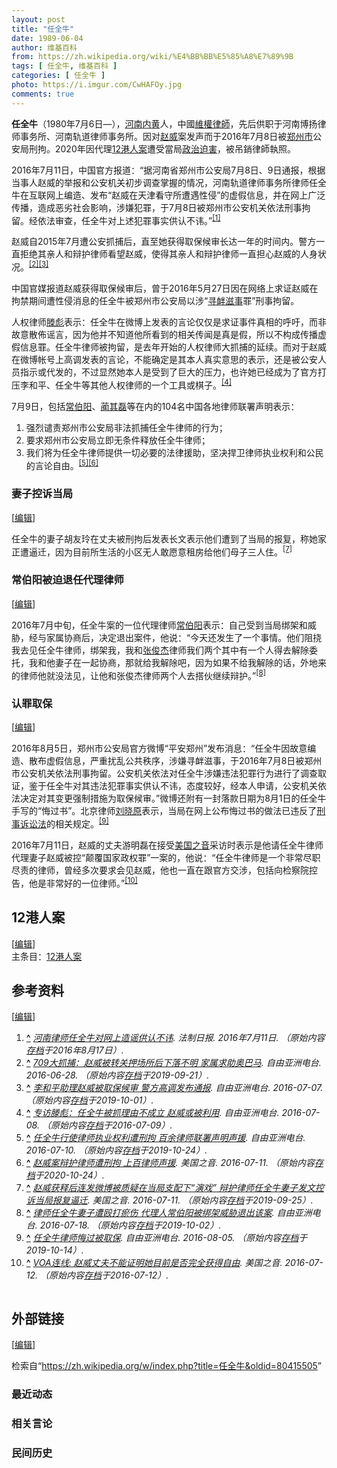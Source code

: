 ```yaml
---
layout: post
title: "任全牛"
date: 1989-06-04
author: 维基百科
from: https://zh.wikipedia.org/wiki/%E4%BB%BB%E5%85%A8%E7%89%9B
tags: [ 任全牛, 维基百科 ]
categories: [ 任全牛 ]
photo: https://i.imgur.com/CwHAFOy.jpg
comments: true
---
```

<div class="mw-content-ltr mw-parser-output" lang="zh" dir="ltr"><p><b>任全牛</b>（1980年7月6日<span class="useeditintro" title="Template:BLP editintro">—</span>），<a href="/wiki/%E6%B2%B3%E5%8D%97" class="mw-redirect" title="河南">河南</a><a href="/wiki/%E5%86%85%E9%BB%84" class="mw-redirect" title="内黄">内黄</a>人，中國<a href="/wiki/%E7%B6%AD%E6%AC%8A%E5%BE%8B%E5%B8%AB" class="mw-redirect" title="維權律師">維權律師</a>，先后供职于河南博扬律师事务所、河南轨道律师事务所。因对<a href="/wiki/%E8%B6%99%E5%A8%81" title="趙威">赵威</a>案发声而于2016年7月8日被<a href="/wiki/%E9%83%91%E5%B7%9E%E5%B8%82" title="郑州市">郑州市</a>公安局刑拘。2020年因代理<a href="/wiki/12%E6%B8%AF%E4%BA%BA%E6%A1%88" title="12港人案">12港人案</a>遭受當局<a href="/wiki/%E6%94%BF%E6%B2%BB%E8%BF%AB%E5%AE%B3" title="政治迫害">政治迫害</a>，被吊銷律師執照。
</p>
<meta property="mw:PageProp/toc">
<div class="mw-heading mw-heading2"></div>
<p>2016年7月11日，中国官方报道：“据河南省郑州市公安局7月8日、9日通报，根据当事人赵威的举报和公安机关初步调查掌握的情况，河南轨道律师事务所律师任全牛在互联网上编造、发布“赵威在天津看守所遭遇性侵”的虚假信息，并在网上广泛传播，造成恶劣社会影响，涉嫌犯罪，于7月8日被郑州市公安机关依法刑事拘留。经依法审查，任全牛对上述犯罪事实供认不讳。”<sup id="cite_ref-1" class="reference"><a href="#cite_note-1">[1]</a></sup>
</p><p>赵威自2015年7月遭公安抓捕后，直至她获得取保候审长达一年的时间内。警方一直拒绝其亲人和辩护律师看望赵威，使得其亲人和辩护律师一直担心赵威的人身状况。<sup id="cite_ref-2" class="reference"><a href="#cite_note-2">[2]</a></sup><sup id="cite_ref-3" class="reference"><a href="#cite_note-3">[3]</a></sup>
</p><p>中国官媒报道赵威获得取保候审后，曾于2016年5月27日因在网络上求证赵威在拘禁期间遭性侵消息的任全牛被郑州市公安局以涉“<a href="/wiki/%E5%AF%BB%E8%A1%85%E6%BB%8B%E4%BA%8B" class="mw-redirect" title="寻衅滋事">寻衅滋事</a>罪”刑事拘留。
</p><p>人权律师<a href="/wiki/%E6%BB%95%E5%BD%AA" title="滕彪">滕彪</a>表示：任全牛在微博上发表的言论仅仅是求证事件真相的呼吁，而非故意散佈谣言，因为他并不知道他所看到的相关传闻是真是假，所以不构成传播虚假信息罪。任全牛律师被拘留，是去年开始的人权律师大抓捕的延续。而对于赵威在微博帐号上高调发表的言论，不能确定是其本人真实意思的表示，还是被公安人员指示或代发的，不过显然她本人是受到了巨大的压力，也许她已经成为了官方打压李和平、任全牛等其他人权律师的一个工具或棋子。<sup id="cite_ref-4" class="reference"><a href="#cite_note-4">[4]</a></sup>
</p><p>7月9日，包括<a href="/wiki/%E5%B8%B8%E4%BC%AF%E9%98%B3" title="常伯阳">常伯阳</a>、<a href="/w/index.php?title=%E8%94%BA%E5%85%B6%E7%A3%8A&amp;action=edit&amp;redlink=1" class="new" title="蔺其磊（页面不存在）">蔺其磊</a>等在内的104名中国各地律师联署声明表示：	
</p>
<ol><li>强烈谴责郑州市公安局非法抓捕任全牛律师的行为；</li>
<li>要求郑州市公安局立即无条件释放任全牛律师；</li>
<li>我们将为任全牛律师提供一切必要的法律援助，坚决捍卫律师执业权利和公民的言论自由。<sup id="cite_ref-5" class="reference"><a href="#cite_note-5">[5]</a></sup><sup id="cite_ref-6" class="reference"><a href="#cite_note-6">[6]</a></sup></li></ol>
<div class="mw-heading mw-heading3"><h3 id="妻子控诉当局"><span id=".E5.A6.BB.E5.AD.90.E6.8E.A7.E8.AF.89.E5.BD.93.E5.B1.80"></span>妻子控诉当局</h3><span class="mw-editsection"><span class="mw-editsection-bracket">[</span><a href="/w/index.php?title=%E4%BB%BB%E5%85%A8%E7%89%9B&amp;action=edit&amp;section=2" title="编辑章节：妻子控诉当局"><span>编辑</span></a><span class="mw-editsection-bracket">]</span></span></div>
<p>任全牛的妻子胡友玲在丈夫被刑拘后发表长文表示他们遭到了当局的报复，称她家正遭逼迁，因为目前所生活的小区无人敢愿意租房给他们母子三人住。<sup id="cite_ref-7" class="reference"><a href="#cite_note-7">[7]</a></sup>
</p>
<div class="mw-heading mw-heading3"><h3 id="常伯阳被迫退任代理律师"><span id=".E5.B8.B8.E4.BC.AF.E9.98.B3.E8.A2.AB.E8.BF.AB.E9.80.80.E4.BB.BB.E4.BB.A3.E7.90.86.E5.BE.8B.E5.B8.88"></span>常伯阳被迫退任代理律师</h3><span class="mw-editsection"><span class="mw-editsection-bracket">[</span><a href="/w/index.php?title=%E4%BB%BB%E5%85%A8%E7%89%9B&amp;action=edit&amp;section=3" title="编辑章节：常伯阳被迫退任代理律师"><span>编辑</span></a><span class="mw-editsection-bracket">]</span></span></div>
<p>2016年7月中旬，任全牛案的一位代理律师<a href="/wiki/%E5%B8%B8%E4%BC%AF%E9%98%B3" title="常伯阳">常伯阳</a>表示：自己受到当局绑架和威胁，经与家属协商后，决定退出案件，他说：“今天还发生了一个事情。他们阻挠我去见任全牛律师，绑架我，我和<a href="/w/index.php?title=%E5%BC%A0%E4%BF%8A%E6%9D%B0&amp;action=edit&amp;redlink=1" class="new" title="张俊杰（页面不存在）">张俊杰</a>律师我们两个其中有一个人得去解除委托，我和他妻子在一起协商，那就给我解除吧，因为如果不给我解除的话，外地来的律师他就没法见，让他和张俊杰律师两个人去搭伙继续辩护。”<sup id="cite_ref-8" class="reference"><a href="#cite_note-8">[8]</a></sup>
</p>
<div class="mw-heading mw-heading3"><h3 id="认罪取保"><span id=".E8.AE.A4.E7.BD.AA.E5.8F.96.E4.BF.9D"></span>认罪取保</h3><span class="mw-editsection"><span class="mw-editsection-bracket">[</span><a href="/w/index.php?title=%E4%BB%BB%E5%85%A8%E7%89%9B&amp;action=edit&amp;section=4" title="编辑章节：认罪取保"><span>编辑</span></a><span class="mw-editsection-bracket">]</span></span></div>
<p>2016年8月5日，郑州市公安局官方微博“平安郑州”发布消息：“任全牛因故意编造、散布虚假信息，严重扰乱公共秩序，涉嫌寻衅滋事，于2016年7月8日被郑州市公安机关依法刑事拘留。公安机关依法对任全牛涉嫌违法犯罪行为进行了调查取证，鉴于任全牛对其违法犯罪事实供认不讳，态度较好，经本人申请，公安机关依法决定对其变更强制措施为取保候审。”微博还附有一封落款日期为8月1日的任全牛手写的“悔过书”。北京律师<a href="/wiki/%E5%88%98%E6%99%93%E5%8E%9F" title="刘晓原">刘晓原</a>表示，当局在网上公布悔过书的做法已违反了<a href="/wiki/%E5%88%91%E4%BA%8B%E8%A8%B4%E8%A8%9F%E6%B3%95" class="mw-redirect" title="刑事訴訟法">刑事诉讼法</a>的相关规定。<sup id="cite_ref-9" class="reference"><a href="#cite_note-9">[9]</a></sup>
</p><p>2016年7月11日，赵威的丈夫游明磊在接受<a href="/wiki/%E7%BE%8E%E5%9B%BD%E4%B9%8B%E9%9F%B3" title="美国之音">美国之音</a>采访时表示是他请任全牛律师代理妻子赵威被控“颠覆国家政权罪”一案的，他说：“任全牛律师是一个非常尽职尽责的律师，曾经多次要求会见赵威，他也一直在跟官方交涉，包括向检察院控告，他是非常好的一位律师。”<sup id="cite_ref-自由_10-0" class="reference"><a href="#cite_note-自由-10">[10]</a></sup>
</p>
<div class="mw-heading mw-heading2"><h2 id="12港人案"><span id="12.E6.B8.AF.E4.BA.BA.E6.A1.88"></span>12港人案</h2><span class="mw-editsection"><span class="mw-editsection-bracket">[</span><a href="/w/index.php?title=%E4%BB%BB%E5%85%A8%E7%89%9B&amp;action=edit&amp;section=5" title="编辑章节：12港人案"><span>编辑</span></a><span class="mw-editsection-bracket">]</span></span></div>
<div role="note" class="hatnote navigation-not-searchable">主条目：<a href="/wiki/12%E6%B8%AF%E4%BA%BA%E6%A1%88" title="12港人案">12港人案</a></div>
<div class="mw-heading mw-heading2"><h2 id="参考资料"><span id=".E5.8F.82.E8.80.83.E8.B5.84.E6.96.99"></span>参考资料</h2><span class="mw-editsection"><span class="mw-editsection-bracket">[</span><a href="/w/index.php?title=%E4%BB%BB%E5%85%A8%E7%89%9B&amp;action=edit&amp;section=6" title="编辑章节：参考资料"><span>编辑</span></a><span class="mw-editsection-bracket">]</span></span></div>
<div class="reflist columns references-column-count references-column-count-2" style="-moz-column-count: 2; -webkit-column-count: 2; column-count: 2; list-style-type: decimal;">
<ol class="references">
<li id="cite_note-1"><span class="mw-cite-backlink"><b><a href="#cite_ref-1">^</a></b></span> <span class="reference-text"><cite class="citation web"><a rel="nofollow" class="external text" href="http://legal.people.com.cn/n1/2016/0711/c42510-28542251.html">河南律师任全牛对网上造谣供认不讳</a>. 法制日报. 2016年7月11日. （原始内容<a rel="nofollow" class="external text" href="https://web.archive.org/web/20160817063436/http://legal.people.com.cn/n1/2016/0711/c42510-28542251.html">存档</a>于2016年8月17日）.</cite><span title="ctx_ver=Z39.88-2004&amp;rfr_id=info%3Asid%2Fzh.wikipedia.org%3A%E4%BB%BB%E5%85%A8%E7%89%9B&amp;rft.btitle=%E6%B2%B3%E5%8D%97%E5%BE%8B%E5%B8%88%E4%BB%BB%E5%85%A8%E7%89%9B%E5%AF%B9%E7%BD%91%E4%B8%8A%E9%80%A0%E8%B0%A3%E4%BE%9B%E8%AE%A4%E4%B8%8D%E8%AE%B3&amp;rft.date=2016-07-11&amp;rft.genre=unknown&amp;rft.pub=%E6%B3%95%E5%88%B6%E6%97%A5%E6%8A%A5&amp;rft_id=http%3A%2F%2Flegal.people.com.cn%2Fn1%2F2016%2F0711%2Fc42510-28542251.html&amp;rft_val_fmt=info%3Aofi%2Ffmt%3Akev%3Amtx%3Abook" class="Z3988"><span style="display:none;">&nbsp;</span></span></span>
</li>
<li id="cite_note-2"><span class="mw-cite-backlink"><b><a href="#cite_ref-2">^</a></b></span> <span class="reference-text"><cite class="citation web"><a rel="nofollow" class="external text" href="http://www.rfa.org/mandarin/yataibaodao/renquanfazhi/xl1-06282016101838.html">709大抓捕：赵威被转关押场所后下落不明 家属求助奥巴马</a>. 自由亚洲电台. 2016-06-28. （原始内容<a rel="nofollow" class="external text" href="https://web.archive.org/web/20190921120657/https://www.rfa.org/mandarin/yataibaodao/renquanfazhi/xl1-06282016101838.html">存档</a>于2019-09-21）.</cite><span title="ctx_ver=Z39.88-2004&amp;rfr_id=info%3Asid%2Fzh.wikipedia.org%3A%E4%BB%BB%E5%85%A8%E7%89%9B&amp;rft.btitle=709%E5%A4%A7%E6%8A%93%E6%8D%95%EF%BC%9A%E8%B5%B5%E5%A8%81%E8%A2%AB%E8%BD%AC%E5%85%B3%E6%8A%BC%E5%9C%BA%E6%89%80%E5%90%8E%E4%B8%8B%E8%90%BD%E4%B8%8D%E6%98%8E+%E5%AE%B6%E5%B1%9E%E6%B1%82%E5%8A%A9%E5%A5%A5%E5%B7%B4%E9%A9%AC&amp;rft.date=2016-06-28&amp;rft.genre=unknown&amp;rft.pub=%E8%87%AA%E7%94%B1%E4%BA%9A%E6%B4%B2%E7%94%B5%E5%8F%B0&amp;rft_id=http%3A%2F%2Fwww.rfa.org%2Fmandarin%2Fyataibaodao%2Frenquanfazhi%2Fxl1-06282016101838.html&amp;rft_val_fmt=info%3Aofi%2Ffmt%3Akev%3Amtx%3Abook" class="Z3988"><span style="display:none;">&nbsp;</span></span></span>
</li>
<li id="cite_note-3"><span class="mw-cite-backlink"><b><a href="#cite_ref-3">^</a></b></span> <span class="reference-text"><cite class="citation web"><a rel="nofollow" class="external text" href="http://www.rfa.org/mandarin/yataibaodao/renquanfazhi/yf3-07072016101650.html">李和平助理赵威被取保候审 警方高调发布通报</a>. 自由亚洲电台. 2016-07-07. （原始内容<a rel="nofollow" class="external text" href="https://web.archive.org/web/20191001220939/https://www.rfa.org/mandarin/yataibaodao/renquanfazhi/yf3-07072016101650.html">存档</a>于2019-10-01）.</cite><span title="ctx_ver=Z39.88-2004&amp;rfr_id=info%3Asid%2Fzh.wikipedia.org%3A%E4%BB%BB%E5%85%A8%E7%89%9B&amp;rft.btitle=%E6%9D%8E%E5%92%8C%E5%B9%B3%E5%8A%A9%E7%90%86%E8%B5%B5%E5%A8%81%E8%A2%AB%E5%8F%96%E4%BF%9D%E5%80%99%E5%AE%A1+%E8%AD%A6%E6%96%B9%E9%AB%98%E8%B0%83%E5%8F%91%E5%B8%83%E9%80%9A%E6%8A%A5&amp;rft.date=2016-07-07&amp;rft.genre=unknown&amp;rft.pub=%E8%87%AA%E7%94%B1%E4%BA%9A%E6%B4%B2%E7%94%B5%E5%8F%B0&amp;rft_id=http%3A%2F%2Fwww.rfa.org%2Fmandarin%2Fyataibaodao%2Frenquanfazhi%2Fyf3-07072016101650.html&amp;rft_val_fmt=info%3Aofi%2Ffmt%3Akev%3Amtx%3Abook" class="Z3988"><span style="display:none;">&nbsp;</span></span></span>
</li>
<li id="cite_note-4"><span class="mw-cite-backlink"><b><a href="#cite_ref-4">^</a></b></span> <span class="reference-text"><cite class="citation web"><a rel="nofollow" class="external text" href="http://www.rfa.org/mandarin/yataibaodao/renquanfazhi/cc-07082016152256.html">专访滕彪：任全牛被抓理由不成立 赵威或被利用</a>. 自由亚洲电台. 2016-07-08. （原始内容<a rel="nofollow" class="external text" href="https://web.archive.org/web/20160709140100/http://www.rfa.org/mandarin/yataibaodao/renquanfazhi/cc-07082016152256.html">存档</a>于2016-07-09）.</cite><span title="ctx_ver=Z39.88-2004&amp;rfr_id=info%3Asid%2Fzh.wikipedia.org%3A%E4%BB%BB%E5%85%A8%E7%89%9B&amp;rft.btitle=%E4%B8%93%E8%AE%BF%E6%BB%95%E5%BD%AA%EF%BC%9A%E4%BB%BB%E5%85%A8%E7%89%9B%E8%A2%AB%E6%8A%93%E7%90%86%E7%94%B1%E4%B8%8D%E6%88%90%E7%AB%8B+%E8%B5%B5%E5%A8%81%E6%88%96%E8%A2%AB%E5%88%A9%E7%94%A8&amp;rft.date=2016-07-08&amp;rft.genre=unknown&amp;rft.pub=%E8%87%AA%E7%94%B1%E4%BA%9A%E6%B4%B2%E7%94%B5%E5%8F%B0&amp;rft_id=http%3A%2F%2Fwww.rfa.org%2Fmandarin%2Fyataibaodao%2Frenquanfazhi%2Fcc-07082016152256.html&amp;rft_val_fmt=info%3Aofi%2Ffmt%3Akev%3Amtx%3Abook" class="Z3988"><span style="display:none;">&nbsp;</span></span></span>
</li>
<li id="cite_note-5"><span class="mw-cite-backlink"><b><a href="#cite_ref-5">^</a></b></span> <span class="reference-text"><cite class="citation web"><a rel="nofollow" class="external text" href="http://www.rfa.org/mandarin/Xinwen/7-07102016123542.html">任全牛行使律师执业权利遭刑拘 百余律师联署声明声援</a>. 自由亚洲电台. 2016-07-10. （原始内容<a rel="nofollow" class="external text" href="https://web.archive.org/web/20191024114439/https://www.rfa.org/mandarin/Xinwen/7-07102016123542.html">存档</a>于2019-10-24）.</cite><span title="ctx_ver=Z39.88-2004&amp;rfr_id=info%3Asid%2Fzh.wikipedia.org%3A%E4%BB%BB%E5%85%A8%E7%89%9B&amp;rft.btitle=%E4%BB%BB%E5%85%A8%E7%89%9B%E8%A1%8C%E4%BD%BF%E5%BE%8B%E5%B8%88%E6%89%A7%E4%B8%9A%E6%9D%83%E5%88%A9%E9%81%AD%E5%88%91%E6%8B%98+%E7%99%BE%E4%BD%99%E5%BE%8B%E5%B8%88%E8%81%94%E7%BD%B2%E5%A3%B0%E6%98%8E%E5%A3%B0%E6%8F%B4&amp;rft.date=2016-07-10&amp;rft.genre=unknown&amp;rft.pub=%E8%87%AA%E7%94%B1%E4%BA%9A%E6%B4%B2%E7%94%B5%E5%8F%B0&amp;rft_id=http%3A%2F%2Fwww.rfa.org%2Fmandarin%2FXinwen%2F7-07102016123542.html&amp;rft_val_fmt=info%3Aofi%2Ffmt%3Akev%3Amtx%3Abook" class="Z3988"><span style="display:none;">&nbsp;</span></span></span>
</li>
<li id="cite_note-6"><span class="mw-cite-backlink"><b><a href="#cite_ref-6">^</a></b></span> <span class="reference-text"><cite class="citation web"><a rel="nofollow" class="external text" href="http://www.voachinese.com/a/china-rights-20160710/3411160.html">赵威案辩护律师遭刑拘 上百律师声援</a>. 美国之音. 2016-07-11. （原始内容<a rel="nofollow" class="external text" href="https://web.archive.org/web/20201024091036/https://www.voachinese.com/a/china-rights-20160710/3411160.html">存档</a>于2020-10-24）.</cite><span title="ctx_ver=Z39.88-2004&amp;rfr_id=info%3Asid%2Fzh.wikipedia.org%3A%E4%BB%BB%E5%85%A8%E7%89%9B&amp;rft.btitle=%E8%B5%B5%E5%A8%81%E6%A1%88%E8%BE%A9%E6%8A%A4%E5%BE%8B%E5%B8%88%E9%81%AD%E5%88%91%E6%8B%98+%E4%B8%8A%E7%99%BE%E5%BE%8B%E5%B8%88%E5%A3%B0%E6%8F%B4&amp;rft.date=2016-07-11&amp;rft.genre=unknown&amp;rft.pub=%E7%BE%8E%E5%9B%BD%E4%B9%8B%E9%9F%B3&amp;rft_id=http%3A%2F%2Fwww.voachinese.com%2Fa%2Fchina-rights-20160710%2F3411160.html&amp;rft_val_fmt=info%3Aofi%2Ffmt%3Akev%3Amtx%3Abook" class="Z3988"><span style="display:none;">&nbsp;</span></span></span>
</li>
<li id="cite_note-7"><span class="mw-cite-backlink"><b><a href="#cite_ref-7">^</a></b></span> <span class="reference-text"><cite class="citation web"><a rel="nofollow" class="external text" href="http://www.rfa.org/mandarin/yataibaodao/renquanfazhi/xl3-07112016111738.html">赵威获释后连发微博被质疑在当局支配下“演戏” 辩护律师任全牛妻子发文控诉当局报复逼迁</a>. 美国之音. 2016-07-11. （原始内容<a rel="nofollow" class="external text" href="https://web.archive.org/web/20190925190731/https://www.rfa.org/mandarin/yataibaodao/renquanfazhi/xl3-07112016111738.html">存档</a>于2019-09-25）.</cite><span title="ctx_ver=Z39.88-2004&amp;rfr_id=info%3Asid%2Fzh.wikipedia.org%3A%E4%BB%BB%E5%85%A8%E7%89%9B&amp;rft.btitle=%E8%B5%B5%E5%A8%81%E8%8E%B7%E9%87%8A%E5%90%8E%E8%BF%9E%E5%8F%91%E5%BE%AE%E5%8D%9A%E8%A2%AB%E8%B4%A8%E7%96%91%E5%9C%A8%E5%BD%93%E5%B1%80%E6%94%AF%E9%85%8D%E4%B8%8B%E2%80%9C%E6%BC%94%E6%88%8F%E2%80%9D+%E8%BE%A9%E6%8A%A4%E5%BE%8B%E5%B8%88%E4%BB%BB%E5%85%A8%E7%89%9B%E5%A6%BB%E5%AD%90%E5%8F%91%E6%96%87%E6%8E%A7%E8%AF%89%E5%BD%93%E5%B1%80%E6%8A%A5%E5%A4%8D%E9%80%BC%E8%BF%81&amp;rft.date=2016-07-11&amp;rft.genre=unknown&amp;rft.pub=%E7%BE%8E%E5%9B%BD%E4%B9%8B%E9%9F%B3&amp;rft_id=http%3A%2F%2Fwww.rfa.org%2Fmandarin%2Fyataibaodao%2Frenquanfazhi%2Fxl3-07112016111738.html&amp;rft_val_fmt=info%3Aofi%2Ffmt%3Akev%3Amtx%3Abook" class="Z3988"><span style="display:none;">&nbsp;</span></span></span>
</li>
<li id="cite_note-8"><span class="mw-cite-backlink"><b><a href="#cite_ref-8">^</a></b></span> <span class="reference-text"><cite class="citation web"><a rel="nofollow" class="external text" href="http://www.rfa.org/mandarin/yataibaodao/renquanfazhi/xl2-07182016103102.html">律师任全牛妻子遭殴打瘀伤 代理人常伯阳被绑架威胁退出该案</a>. 自由亚洲电台. 2016-07-18. （原始内容<a rel="nofollow" class="external text" href="https://web.archive.org/web/20191002144132/https://www.rfa.org/mandarin/yataibaodao/renquanfazhi/xl2-07182016103102.html">存档</a>于2019-10-02）.</cite><span title="ctx_ver=Z39.88-2004&amp;rfr_id=info%3Asid%2Fzh.wikipedia.org%3A%E4%BB%BB%E5%85%A8%E7%89%9B&amp;rft.btitle=%E5%BE%8B%E5%B8%88%E4%BB%BB%E5%85%A8%E7%89%9B%E5%A6%BB%E5%AD%90%E9%81%AD%E6%AE%B4%E6%89%93%E7%98%80%E4%BC%A4+%E4%BB%A3%E7%90%86%E4%BA%BA%E5%B8%B8%E4%BC%AF%E9%98%B3%E8%A2%AB%E7%BB%91%E6%9E%B6%E5%A8%81%E8%83%81%E9%80%80%E5%87%BA%E8%AF%A5%E6%A1%88&amp;rft.date=2016-07-18&amp;rft.genre=unknown&amp;rft.pub=%E8%87%AA%E7%94%B1%E4%BA%9A%E6%B4%B2%E7%94%B5%E5%8F%B0&amp;rft_id=http%3A%2F%2Fwww.rfa.org%2Fmandarin%2Fyataibaodao%2Frenquanfazhi%2Fxl2-07182016103102.html&amp;rft_val_fmt=info%3Aofi%2Ffmt%3Akev%3Amtx%3Abook" class="Z3988"><span style="display:none;">&nbsp;</span></span></span>
</li>
<li id="cite_note-9"><span class="mw-cite-backlink"><b><a href="#cite_ref-9">^</a></b></span> <span class="reference-text"><cite class="citation web"><a rel="nofollow" class="external text" href="http://www.rfa.org/mandarin/yataibaodao/renquanfazhi/yf2-08052016100809.html">任全牛律师悔过被取保</a>. 自由亚洲电台. 2016-08-05. （原始内容<a rel="nofollow" class="external text" href="https://web.archive.org/web/20191014081955/https://www.rfa.org/mandarin/yataibaodao/renquanfazhi/yf2-08052016100809.html">存档</a>于2019-10-14）.</cite><span title="ctx_ver=Z39.88-2004&amp;rfr_id=info%3Asid%2Fzh.wikipedia.org%3A%E4%BB%BB%E5%85%A8%E7%89%9B&amp;rft.btitle=%E4%BB%BB%E5%85%A8%E7%89%9B%E5%BE%8B%E5%B8%88%E6%82%94%E8%BF%87%E8%A2%AB%E5%8F%96%E4%BF%9D&amp;rft.date=2016-08-05&amp;rft.genre=unknown&amp;rft.pub=%E8%87%AA%E7%94%B1%E4%BA%9A%E6%B4%B2%E7%94%B5%E5%8F%B0&amp;rft_id=http%3A%2F%2Fwww.rfa.org%2Fmandarin%2Fyataibaodao%2Frenquanfazhi%2Fyf2-08052016100809.html&amp;rft_val_fmt=info%3Aofi%2Ffmt%3Akev%3Amtx%3Abook" class="Z3988"><span style="display:none;">&nbsp;</span></span></span>
</li>
<li id="cite_note-自由-10"><span class="mw-cite-backlink"><b><a href="#cite_ref-自由_10-0">^</a></b></span> <span class="reference-text"><cite class="citation web"><a rel="nofollow" class="external text" href="http://www.voachinese.com/a/connect-you-minglei-20160711/3413739.html">VOA连线: 赵威丈夫不能证明她目前是否完全获得自由</a>. 美国之音. 2016-07-12. （原始内容<a rel="nofollow" class="external text" href="https://web.archive.org/web/20160712132638/http://www.voachinese.com/a/connect-you-minglei-20160711/3413739.html">存档</a>于2016-07-12）.</cite><span title="ctx_ver=Z39.88-2004&amp;rfr_id=info%3Asid%2Fzh.wikipedia.org%3A%E4%BB%BB%E5%85%A8%E7%89%9B&amp;rft.btitle=VOA%E8%BF%9E%E7%BA%BF%3A+%E8%B5%B5%E5%A8%81%E4%B8%88%E5%A4%AB%E4%B8%8D%E8%83%BD%E8%AF%81%E6%98%8E%E5%A5%B9%E7%9B%AE%E5%89%8D%E6%98%AF%E5%90%A6%E5%AE%8C%E5%85%A8%E8%8E%B7%E5%BE%97%E8%87%AA%E7%94%B1&amp;rft.date=2016-07-12&amp;rft.genre=unknown&amp;rft.pub=%E7%BE%8E%E5%9B%BD%E4%B9%8B%E9%9F%B3&amp;rft_id=http%3A%2F%2Fwww.voachinese.com%2Fa%2Fconnect-you-minglei-20160711%2F3413739.html&amp;rft_val_fmt=info%3Aofi%2Ffmt%3Akev%3Amtx%3Abook" class="Z3988"><span style="display:none;">&nbsp;</span></span></span>
</li>
</ol></div>
<div class="mw-heading mw-heading2"><h2 id="外部链接"><span id=".E5.A4.96.E9.83.A8.E9.93.BE.E6.8E.A5"></span>外部链接</h2><span class="mw-editsection"><span class="mw-editsection-bracket">[</span><a href="/w/index.php?title=%E4%BB%BB%E5%85%A8%E7%89%9B&amp;action=edit&amp;section=7" title="编辑章节：外部链接"><span>编辑</span></a><span class="mw-editsection-bracket">]</span></span></div>
<p><i></i>
</p>
<!-- 
NewPP limit report
Parsed by mw‐web.eqiad.main‐67876cfcf7‐7rcn6
Cached time: 20240711092512
Cache expiry: 2592000
Reduced expiry: false
Complications: [show‐toc]
CPU time usage: 0.157 seconds
Real time usage: 0.196 seconds
Preprocessor visited node count: 1339/1000000
Post‐expand include size: 20824/2097152 bytes
Template argument size: 167/2097152 bytes
Highest expansion depth: 8/100
Expensive parser function count: 0/500
Unstrip recursion depth: 0/20
Unstrip post‐expand size: 13291/5000000 bytes
Lua time usage: 0.069/10.000 seconds
Lua memory usage: 2859031/52428800 bytes
Number of Wikibase entities loaded: 0/400
-->
<!--
Transclusion expansion time report (%,ms,calls,template)
100.00%  162.120      1 -total
 61.18%   99.181      1 Template:Reflist
 53.39%   86.555     10 Template:Cite_web
 17.26%   27.979      1 Template:Bd
 15.30%   24.803      1 Template:Main
  9.10%   14.748      2 Template:BD/isYear
  3.91%    6.339      2 Template:Date.isMD
  1.09%    1.763      2 Template:Namespace
  0.63%    1.029      1 Template:Column-count
  0.55%    0.896      1 Template:Editintro
-->

<!-- Saved in parser cache with key zhwiki:pcache:idhash:5387546-0!canonical!zh and timestamp 20240711092512 and revision id 80415505. Rendering was triggered because: page-view
 -->
</div><!--esi <esi:include src="/esitest-fa8a495983347898/content" /> --><noscript><img src="https://login.wikimedia.org/wiki/Special:CentralAutoLogin/start?type=1x1" alt="" width="1" height="1" style="border: none; position: absolute;"></noscript>
<div class="printfooter" data-nosnippet="">检索自“<a dir="ltr" href="https://zh.wikipedia.org/w/index.php?title=任全牛&amp;oldid=80415505">https://zh.wikipedia.org/w/index.php?title=任全牛&amp;oldid=80415505</a>”</div><div id="recent-news"><h3>最近动态</h3><ul></ul></div><div id="open-opinion"><h3>相关言论</h3><ul></ul></div><div id="mjls-record"><h3>民间历史</h3><ul></ul></div>